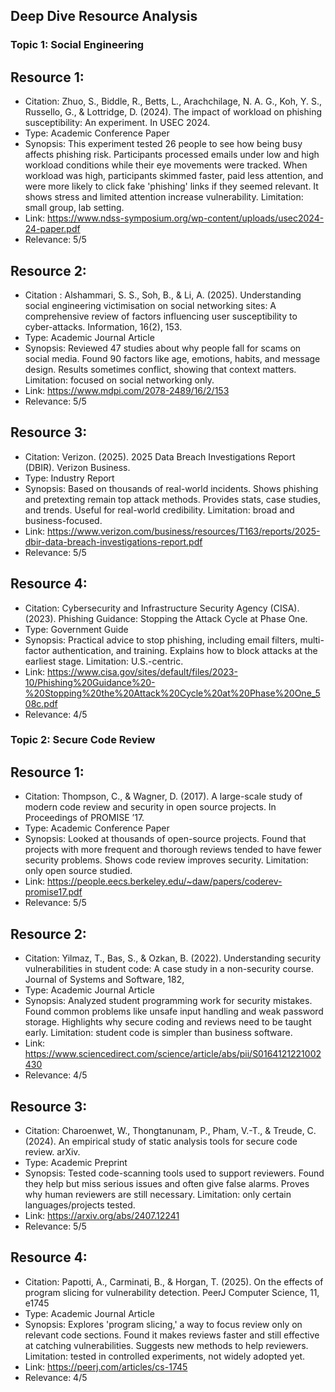 ## Deep Dive Resource Analysis
### Topic 1: Social Engineering
## Resource 1:
- Citation: Zhuo, S., Biddle, R., Betts, L., Arachchilage, N. A. G., Koh, Y. S., Russello, G., & Lottridge, D. (2024). The impact of workload on phishing susceptibility: An experiment. In USEC 2024. 
- Type: Academic Conference Paper
- Synopsis: This experiment tested 26 people to see how being busy affects phishing risk. Participants processed emails under low and high workload conditions while their eye movements were tracked. When workload was high, participants skimmed faster, paid less attention, and were more likely to click fake 'phishing' links if they seemed relevant. It shows stress and limited attention increase vulnerability. Limitation: small group, lab setting.
- Link: https://www.ndss-symposium.org/wp-content/uploads/usec2024-24-paper.pdf
- Relevance: 5/5
## Resource 2:
- Citation : Alshammari, S. S., Soh, B., & Li, A. (2025). Understanding social engineering victimisation on social networking sites: A comprehensive review of factors influencing user susceptibility to cyber-attacks. Information, 16(2), 153. 
- Type: Academic Journal Article
- Synopsis: Reviewed 47 studies about why people fall for scams on social media. Found 90 factors like age, emotions, habits, and message design. Results sometimes conflict, showing that context matters. Limitation: focused on social networking only.
- Link: https://www.mdpi.com/2078-2489/16/2/153
- Relevance: 5/5
## Resource 3:
- Citation: Verizon. (2025). 2025 Data Breach Investigations Report (DBIR). Verizon Business.
- Type: Industry Report
- Synopsis: Based on thousands of real-world incidents. Shows phishing and pretexting remain top attack methods. Provides stats, case studies, and trends. Useful for real-world credibility. Limitation: broad and business-focused.
- Link: https://www.verizon.com/business/resources/T163/reports/2025-dbir-data-breach-investigations-report.pdf
- Relevance: 5/5
## Resource 4:
- Citation: Cybersecurity and Infrastructure Security Agency (CISA). (2023). Phishing Guidance: Stopping the Attack Cycle at Phase One.
- Type: Government Guide
- Synopsis: Practical advice to stop phishing, including email filters, multi-factor authentication, and training. Explains how to block attacks at the earliest stage. Limitation: U.S.-centric.
- Link: https://www.cisa.gov/sites/default/files/2023-10/Phishing%20Guidance%20-%20Stopping%20the%20Attack%20Cycle%20at%20Phase%20One_508c.pdf
- Relevance: 4/5
### Topic 2: Secure Code Review
## Resource 1:
- Citation: Thompson, C., & Wagner, D. (2017). A large-scale study of modern code review and security in open source projects. In Proceedings of PROMISE ’17.
- Type: Academic Conference Paper
- Synopsis: Looked at thousands of open-source projects. Found that projects with more frequent and thorough reviews tended to have fewer security problems. Shows code review improves security. Limitation: only open source studied.
- Link: https://people.eecs.berkeley.edu/~daw/papers/coderev-promise17.pdf
- Relevance: 5/5
## Resource 2:
- Citation: Yilmaz, T., Bas, S., & Ozkan, B. (2022). Understanding security vulnerabilities in student code: A case study in a non-security course. Journal of Systems and Software, 182, 
- Type: Academic Journal Article
- Synopsis: Analyzed student programming work for security mistakes. Found common problems like unsafe input handling and weak password storage. Highlights why secure coding and reviews need to be taught early. Limitation: student code is simpler than business software.
- Link: https://www.sciencedirect.com/science/article/abs/pii/S0164121221002430
- Relevance: 4/5
## Resource 3:
- Citation: Charoenwet, W., Thongtanunam, P., Pham, V.-T., & Treude, C. (2024). An empirical study of static analysis tools for secure code review. arXiv. 
- Type: Academic Preprint
- Synopsis: Tested code-scanning tools used to support reviewers. Found they help but miss serious issues and often give false alarms. Proves why human reviewers are still necessary. Limitation: only certain languages/projects tested.
- Link: https://arxiv.org/abs/2407.12241
- Relevance: 5/5
## Resource 4:
- Citation: Papotti, A., Carminati, B., & Horgan, T. (2025). On the effects of program slicing for vulnerability detection. PeerJ Computer Science, 11, e1745
- Type: Academic Journal Article
- Synopsis: Explores 'program slicing,' a way to focus review only on relevant code sections. Found it makes reviews faster and still effective at catching vulnerabilities. Suggests new methods to help reviewers. Limitation: tested in controlled experiments, not widely adopted yet.
- Link: https://peerj.com/articles/cs-1745
- Relevance: 4/5
